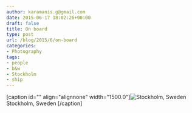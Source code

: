 ```yaml
---
author: karamanis.g@gmail.com
date: 2015-06-17 18:02:26+00:00
draft: false
title: On board
type: post
url: /blog/2015/6/on-board
categories:
- Photography
tags:
- people
- b&w
- Stockholm
- ship
---
```


[caption id="" align="alignnone" width="1500.0"]![ Stockholm, Sweden ](/images/2015-06-17-20156on-board/image-asset.jpeg)
 Stockholm, Sweden [/caption]
